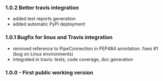 ### 1.0.2 Better travis integration

 * added test reports generation
 * added automatic PyPI deployment

### 1.0.1 Bugfix for linux and Travis integration

 * removed reference to PipeConnection in PEP484 annotation. fixes #1 (bug on Linux environments)
 * integrated in travis: tests, code coverage, doc generation

### 1.0.0 - First public working version
